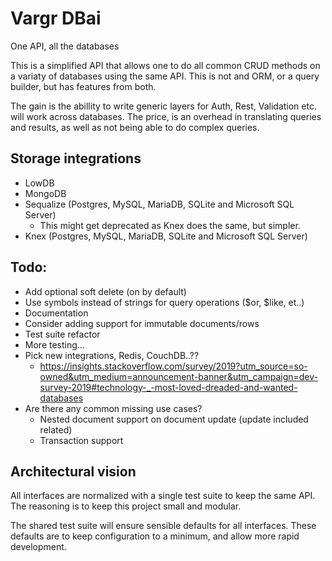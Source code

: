 # Vargr DBai

One API, all the databases

This is a simplified API that allows one to do all common CRUD methods on a variaty of databases using the same API.
This is not and ORM, or a query builder, but has features from both.

The gain is the abillity to write generic layers for Auth, Rest, Validation etc. will work across databases.
The price, is an overhead in translating queries and results, as well as not being able to do complex queries.

## Storage integrations
* LowDB
* MongoDB
* Sequalize (Postgres, MySQL, MariaDB, SQLite and Microsoft SQL Server)
  - This might get deprecated as Knex does the same, but simpler.
* Knex (Postgres, MySQL, MariaDB, SQLite and Microsoft SQL Server)

## Todo:
* Add optional soft delete (on by default)
* Use symbols instead of strings for query operations ($or, $like, et..)
* Documentation
* Consider adding support for immutable documents/rows
* Test suite refactor
* More testing...
* Pick new integrations, Redis, CouchDB..??
   * https://insights.stackoverflow.com/survey/2019?utm_source=so-owned&utm_medium=announcement-banner&utm_campaign=dev-survey-2019#technology-_-most-loved-dreaded-and-wanted-databases
* Are there any common missing use cases?
    * Nested document support on document update (update included related)
    * Transaction support

## Architectural vision

All interfaces are normalized with a single test suite to keep the same API.
The reasoning is to keep this project small and modular.

The shared test suite will ensure sensible defaults for all interfaces.
These defaults are to keep configuration to a minimum, and allow more rapid development.

